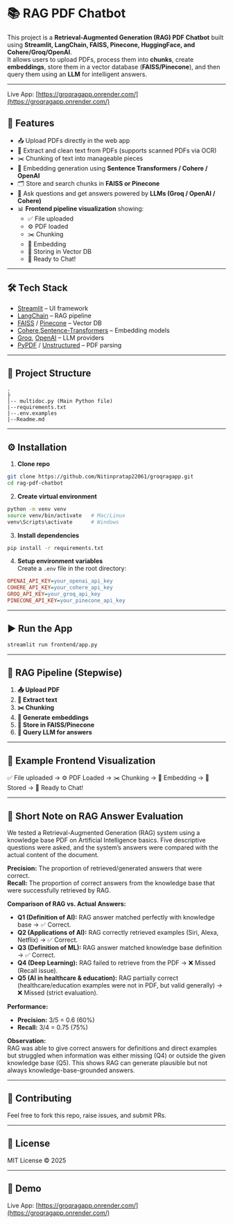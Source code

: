 
# 📚 RAG PDF Chatbot

This project is a **Retrieval-Augmented Generation (RAG) PDF Chatbot** built using **Streamlit, LangChain, FAISS, Pinecone, HuggingFace, and Cohere/Groq/OpenAI**.  
It allows users to upload PDFs, process them into **chunks**, create **embeddings**, store them in a vector database (**FAISS/Pinecone**), and then query them using an **LLM** for intelligent answers.

---

Live App: [https://groqragapp.onrender.com/](https://groqragapp.onrender.com/)

## 🚀 Features
- 📤 Upload PDFs directly in the web app
- 📑 Extract and clean text from PDFs (supports scanned PDFs via OCR)
- ✂️ Chunking of text into manageable pieces
- 🧩 Embedding generation using **Sentence Transformers / Cohere / OpenAI**
- 🗂️ Store and search chunks in **FAISS or Pinecone**
- 💬 Ask questions and get answers powered by **LLMs (Groq / OpenAI / Cohere)**
- 📊 **Frontend pipeline visualization** showing:
  - ✅ File uploaded  
  - ⚙️ PDF loaded  
  - ✂️ Chunking  
  - 🧩 Embedding  
  - 💾 Storing in Vector DB  
  - 🤖 Ready to Chat!  

---

## 🛠️ Tech Stack
- [Streamlit](https://streamlit.io/) – UI framework
- [LangChain](https://www.langchain.com/) – RAG pipeline
- [FAISS](https://github.com/facebookresearch/faiss) / [Pinecone](https://www.pinecone.io/) – Vector DB
- [Cohere](https://cohere.com/),[Sentence-Transformers](https://www.sbert.net/) – Embedding models
-  [Groq](https://groq.com/), [OpenAI](https://openai.com/) – LLM providers
- [PyPDF](https://pypi.org/project/pypdf/) / [Unstructured](https://unstructured-io.github.io/) – PDF parsing

---

## 📂 Project Structure
```
.
├
│-- multidoc.py (Main Python file)
|--requirements.txt
|--.env.examples
|--Readme.md
```

---

## ⚙️ Installation

1. **Clone repo**
```bash
git clone https://github.com/Nitinpratap22061/groqragapp.git
cd rag-pdf-chatbot
```

2. **Create virtual environment**
```bash
python -m venv venv
source venv/bin/activate   # Mac/Linux
venv\Scripts\activate      # Windows
```

3. **Install dependencies**
```bash
pip install -r requirements.txt
```

4. **Setup environment variables**  
Create a `.env` file in the root directory:
```ini
OPENAI_API_KEY=your_openai_api_key
COHERE_API_KEY=your_cohere_api_key
GROQ_API_KEY=your_groq_api_key
PINECONE_API_KEY=your_pinecone_api_key
```

---

## ▶️ Run the App
```bash
streamlit run frontend/app.py
```

---

## 🔄 RAG Pipeline (Stepwise)
1. **📤 Upload PDF**
2. **📑 Extract text**
3. **✂️ Chunking**
4. **🧩 Generate embeddings**
5. **💾 Store in FAISS/Pinecone**
6. **🤖 Query LLM for answers**

---

## 📸 Example Frontend Visualization

✅ File uploaded → ⚙️ PDF Loaded → ✂️ Chunking → 🧩 Embedding → 💾 Stored → 🤖 Ready to Chat!  

---

## 📝 Short Note on RAG Answer Evaluation

We tested a Retrieval-Augmented Generation (RAG) system using a knowledge base PDF on Artificial Intelligence basics. Five descriptive questions were asked, and the system’s answers were compared with the actual content of the document.

**Precision:** The proportion of retrieved/generated answers that were correct.  
**Recall:** The proportion of correct answers from the knowledge base that were successfully retrieved by RAG.

**Comparison of RAG vs. Actual Answers:**

- **Q1 (Definition of AI):** RAG answer matched perfectly with knowledge base → ✅ Correct.  
- **Q2 (Applications of AI):** RAG correctly retrieved examples (Siri, Alexa, Netflix) → ✅ Correct.  
- **Q3 (Definition of ML):** RAG answer matched knowledge base definition → ✅ Correct.  
- **Q4 (Deep Learning):** RAG failed to retrieve from the PDF → ❌ Missed (Recall issue).  
- **Q5 (AI in healthcare & education):** RAG partially correct (healthcare/education examples were not in PDF, but valid generally) → ❌ Missed (strict evaluation).

**Performance:**

- **Precision:** 3/5 = 0.6 (60%)  
- **Recall:** 3/4 = 0.75 (75%)

**Observation:**  
RAG was able to give correct answers for definitions and direct examples but struggled when information was either missing (Q4) or outside the given knowledge base (Q5). This shows RAG can generate plausible but not always knowledge-base-grounded answers.

---

## 🤝 Contributing
Feel free to fork this repo, raise issues, and submit PRs.

---

## 📜 License
MIT License © 2025

---

## 🚀 Demo

Live App: [https://groqragapp.onrender.com/](https://groqragapp.onrender.com/)
